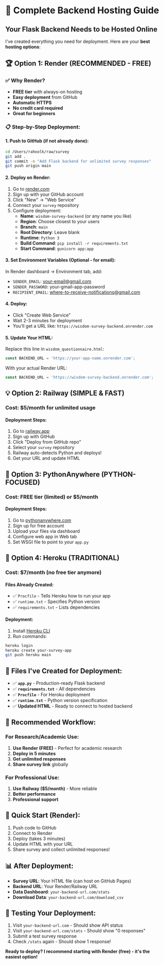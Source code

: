 # 🚀 Complete Backend Hosting Guide

## Your Flask Backend Needs to be Hosted Online

I've created everything you need for deployment. Here are your **best hosting options**:

## 🏆 Option 1: Render (RECOMMENDED - FREE)

### ✅ Why Render?
- **FREE tier** with always-on hosting
- **Easy deployment** from GitHub
- **Automatic HTTPS**
- **No credit card required**
- **Great for beginners**

### 📋 Step-by-Step Deployment:

#### 1. Push to GitHub (if not already done):
```bash
cd /Users/rahoolk/raw/survey
git add .
git commit -m "Add Flask backend for unlimited survey responses"
git push origin main
```

#### 2. Deploy on Render:
1. Go to [render.com](https://render.com)
2. Sign up with your GitHub account
3. Click "New" → "Web Service"
4. Connect your `survey` repository
5. Configure deployment:
   - **Name**: `wisdom-survey-backend` (or any name you like)
   - **Region**: Choose closest to your users
   - **Branch**: `main`
   - **Root Directory**: Leave blank
   - **Runtime**: `Python 3`
   - **Build Command**: `pip install -r requirements.txt`
   - **Start Command**: `gunicorn app:app`

#### 3. Set Environment Variables (Optional - for email):
In Render dashboard → Environment tab, add:
- `SENDER_EMAIL`: your-email@gmail.com
- `SENDER_PASSWORD`: your-gmail-app-password
- `RECIPIENT_EMAIL`: where-to-receive-notifications@gmail.com

#### 4. Deploy:
- Click "Create Web Service"
- Wait 2-3 minutes for deployment
- You'll get a URL like: `https://wisdom-survey-backend.onrender.com`

#### 5. Update Your HTML:
Replace this line in `wisdom_questionnaire.html`:
```javascript
const BACKEND_URL = 'https://your-app-name.onrender.com';
```
With your actual Render URL:
```javascript
const BACKEND_URL = 'https://wisdom-survey-backend.onrender.com';
```

## 💡 Option 2: Railway (SIMPLE & FAST)

### Cost: $5/month for unlimited usage

#### Deployment Steps:
1. Go to [railway.app](https://railway.app)
2. Sign up with GitHub
3. Click "Deploy from GitHub repo"
4. Select your `survey` repository
5. Railway auto-detects Python and deploys!
6. Get your URL and update HTML

## 🔧 Option 3: PythonAnywhere (PYTHON-FOCUSED)

### Cost: FREE tier (limited) or $5/month

#### Deployment Steps:
1. Go to [pythonanywhere.com](https://pythonanywhere.com)
2. Sign up for free account
3. Upload your files via dashboard
4. Configure web app in Web tab
5. Set WSGI file to point to your `app.py`

## 🔄 Option 4: Heroku (TRADITIONAL)

### Cost: $7/month (no free tier anymore)

#### Files Already Created:
- ✅ `Procfile` - Tells Heroku how to run your app
- ✅ `runtime.txt` - Specifies Python version
- ✅ `requirements.txt` - Lists dependencies

#### Deployment:
1. Install [Heroku CLI](https://devcenter.heroku.com/articles/heroku-cli)
2. Run commands:
```bash
heroku login
heroku create your-survey-app
git push heroku main
```

## 📁 Files I've Created for Deployment:

- ✅ **`app.py`** - Production-ready Flask backend
- ✅ **`requirements.txt`** - All dependencies
- ✅ **`Procfile`** - For Heroku deployment
- ✅ **`runtime.txt`** - Python version specification
- ✅ **Updated HTML** - Ready to connect to hosted backend

## 🎯 Recommended Workflow:

### For Research/Academic Use:
1. **Use Render (FREE)** - Perfect for academic research
2. **Deploy in 5 minutes** 
3. **Get unlimited responses**
4. **Share survey link** globally

### For Professional Use:
1. **Use Railway ($5/month)** - More reliable
2. **Better performance** 
3. **Professional support**

## 🚀 Quick Start (Render):
1. Push code to GitHub
2. Connect to Render
3. Deploy (takes 3 minutes)
4. Update HTML with your URL
5. Share survey and collect unlimited responses!

## 📊 After Deployment:
- **Survey URL**: Your HTML file (can host on GitHub Pages)
- **Backend URL**: Your Render/Railway URL
- **Data Dashboard**: `your-backend-url.com/stats`
- **Download Data**: `your-backend-url.com/download_csv`

## 🔧 Testing Your Deployment:
1. Visit `your-backend-url.com` - Should show API status
2. Visit `your-backend-url.com/stats` - Should show "0 responses"
3. Submit a test survey response
4. Check `/stats` again - Should show 1 response!

**Ready to deploy? I recommend starting with Render (free) - it's the easiest option!**
